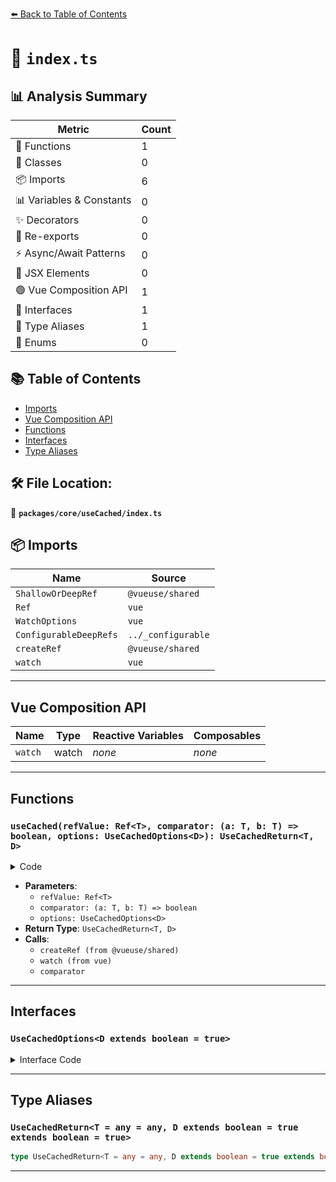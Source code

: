 [⬅️ Back to Table of Contents](../../../index.md)

# 📄 `index.ts`

## 📊 Analysis Summary

| Metric | Count |
|--------|-------|
| 🔧 Functions | 1 |
| 🧱 Classes | 0 |
| 📦 Imports | 6 |
| 📊 Variables & Constants | 0 |
| ✨ Decorators | 0 |
| 🔄 Re-exports | 0 |
| ⚡ Async/Await Patterns | 0 |
| 💠 JSX Elements | 0 |
| 🟢 Vue Composition API | 1 |
| 📐 Interfaces | 1 |
| 📑 Type Aliases | 1 |
| 🎯 Enums | 0 |

## 📚 Table of Contents

- [Imports](#imports)
- [Vue Composition API](#vue-composition-api)
- [Functions](#functions)
- [Interfaces](#interfaces)
- [Type Aliases](#type-aliases)

## 🛠️ File Location:
📂 **`packages/core/useCached/index.ts`**

## 📦 Imports

| Name | Source |
|------|--------|
| `ShallowOrDeepRef` | `@vueuse/shared` |
| `Ref` | `vue` |
| `WatchOptions` | `vue` |
| `ConfigurableDeepRefs` | `../_configurable` |
| `createRef` | `@vueuse/shared` |
| `watch` | `vue` |


---

## Vue Composition API

| Name | Type | Reactive Variables | Composables |
|------|------|-------------------|-------------|
| `watch` | watch | *none* | *none* |


---

## Functions

### `useCached(refValue: Ref<T>, comparator: (a: T, b: T) => boolean, options: UseCachedOptions<D>): UseCachedReturn<T, D>`

<details><summary>Code</summary>

```ts
export function useCached<T, D extends boolean = true>(
  refValue: Ref<T>,
  comparator: (a: T, b: T) => boolean = (a, b) => a === b,
  options?: UseCachedOptions<D>,
): UseCachedReturn<T, D> {
  const { deepRefs = true as D, ...watchOptions } = options || {}
  const cachedValue = createRef(refValue.value, deepRefs)

  watch(() => refValue.value, (value) => {
    if (!comparator(value, cachedValue.value))
      cachedValue.value = value
  }, watchOptions)

  return cachedValue
}
```
</details>

- **Parameters**:
  - `refValue: Ref<T>`
  - `comparator: (a: T, b: T) => boolean`
  - `options: UseCachedOptions<D>`
- **Return Type**: `UseCachedReturn<T, D>`
- **Calls**:
  - `createRef (from @vueuse/shared)`
  - `watch (from vue)`
  - `comparator`

---

## Interfaces

### `UseCachedOptions<D extends boolean = true>`

<details><summary>Interface Code</summary>

```ts
export interface UseCachedOptions<D extends boolean = true> extends ConfigurableDeepRefs<D>, WatchOptions {}
```
</details>


---

## Type Aliases

### `UseCachedReturn<T = any = any, D extends boolean = true extends boolean = true>`

```ts
type UseCachedReturn<T = any = any, D extends boolean = true extends boolean = true> = ShallowOrDeepRef<T, D>;
```


---